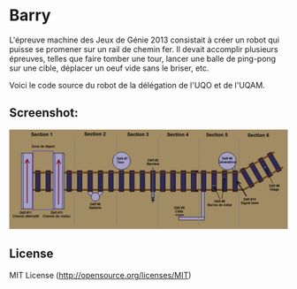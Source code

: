 Barry
=====

L'épreuve machine des Jeux de Génie 2013 consistait à créer un robot qui puisse se promener sur un rail de chemin fer.
Il devait accomplir plusieurs épreuves, telles que faire tomber une tour, lancer une balle de ping-pong sur une cible, déplacer un oeuf vide sans le briser, etc.

Voici le code source du robot de la délégation de l'UQO et de l'UQAM.

Screenshot:
-----------
![Screenshot of the application](/Parcours.png "Screenshot")

License
-------
MIT License (http://opensource.org/licenses/MIT)
